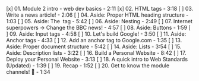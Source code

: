 [x] 01. Module 2 intro - web dev basics - 2:11
[x] 02. HTML tags - 3:18
[ ] 03. Write a news article! - 2:06
[ ] 04. Aside: Proper HTML heading structure - 1:03
[ ] 05. Aside: The <img> tag - 5:42
[ ] 06. Aside: Nesting - 2:49
[ ] 07. Internet superpowers -> Change the BBC news! - 4:57
[ ] 08. Aside: Buttons - 1:59
[ ] 09. Aside: Input tags - 4:58
[ ] 10. Let's build Google! - 3:50
[ ] 11. Aside: Anchor tags - 4:33
[ ] 12. Add an anchor tag to Google.com - 1:35
[ ] 13. Aside: Proper document structure - 5:42
[ ] 14. Aside: Lists - 3:54
[ ] 15. Aside: Description lists - 3:22
[ ] 16. Build a Personal Website - 8:42
[ ] 17. Deploy your Personal Website - 3:13
[ ] 18. A quick intro to Web Standards (Updated) - 1:39
[ ] 19. Recap - 1:52
[ ] 20. Get to know the module channels! 💜 - 1:34
